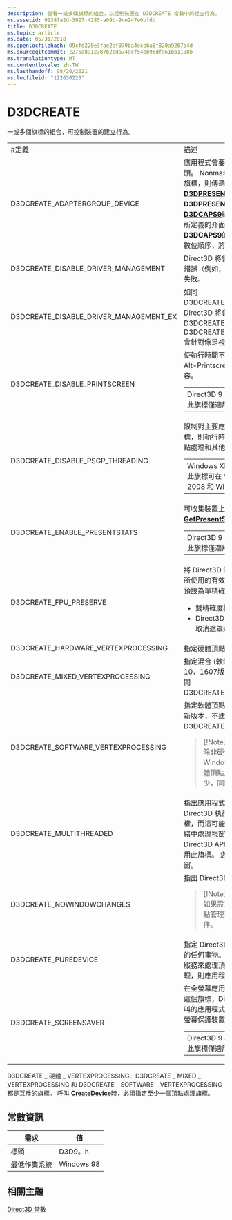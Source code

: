 ```yaml
---
description: 查看一或多個旗標的組合，以控制裝置在 D3DCREATE 常數中的建立行為。
ms.assetid: 91387a2d-3927-4285-a09b-9ce247e6bfdd
title: D3DCREATE
ms.topic: article
ms.date: 05/31/2018
ms.openlocfilehash: 09cfd220e3fae2af079ba4eceba8f820a9267b4d
ms.sourcegitcommit: c276a8912787b2cda74dcf54eb96df961bb1188b
ms.translationtype: MT
ms.contentlocale: zh-TW
ms.lasthandoff: 08/20/2021
ms.locfileid: "122630226"
---
```

# <a name="d3dcreate"></a>D3DCREATE

一或多個旗標的組合，可控制裝置的建立行為。



<table>
<colgroup>
<col  />
<col  />
</colgroup>
<tbody>
<tr class="odd">
<td>#定義</td>
<td>描述</td>
</tr>
<tr class="even">
<td>D3DCREATE_ADAPTERGROUP_DEVICE</td>
<td>應用程式會要求裝置驅動此主要介面卡擁有的所有標頭。 Nonmaster 介面卡上的旗標不合法。 如果設定此旗標，則傳遞至 <a href="/windows/desktop/api"><strong>CreateDevice</strong></a> 的簡報參數應指向 <a href="d3dpresent-parameters.md"><strong>D3DPRESENT_PARAMETERS</strong></a>的陣列。 <strong>D3DPRESENT_PARAMETERS</strong>中的元素數目應等於<a href="/windows/desktop/api/D3D9Caps/ns-d3d9caps-d3dcaps9"><strong>D3DCAPS9</strong></a>結構的 NumberOfAdaptersInGroup 成員所定義的介面卡數目。 DirectX 執行時間會以 <strong>D3DCAPS9</strong>的 AdapterOrdinalInGroup 成員所指定的數位順序，將每個元素指派給每個標頭。</td>
</tr>
<tr class="odd">
<td>D3DCREATE_DISABLE_DRIVER_MANAGEMENT</td>
<td>Direct3D 將會管理資源，而不是驅動程式。 對於資源錯誤（例如，視訊記憶體不足），Direct3D 呼叫將不會失敗。</td>
</tr>
<tr class="even">
<td>D3DCREATE_DISABLE_DRIVER_MANAGEMENT_EX</td>
<td>如同 D3DCREATE_DISABLE_DRIVER_MANAGEMENT，Direct3D 將會管理資源，而不是驅動程式。 不同于 D3DCREATE_DISABLE_DRIVER_MANAGEMENT，D3DCREATE_DISABLE_DRIVER_MANAGEMENT_EX 會針對像是視頻記憶體不足的狀況傳回錯誤。</td>
</tr>
<tr class="odd">
<td>D3DCREATE_DISABLE_PRINTSCREEN</td>
<td>使執行時間不會為 Printscreen、Ctrl-Printscreen 和 Alt-Printscreen 註冊快速鍵，以抓取桌面或視窗內容。 
<table>
<tbody>
<tr class="odd">
<td>Direct3D 9 與 Direct3D 9Ex 之間的差異：<br/> 此旗標僅適用于 Direct3D 9Ex。<br/></td>
</tr>
</tbody>
</table>

<p> </p></td>
</tr>
<tr class="even">
<td>D3DCREATE_DISABLE_PSGP_THREADING</td>
<td>限制對主要應用程式執行緒的計算。 如果未設定旗標，則執行時間可能會在背景工作執行緒中執行軟體頂點處理和其他計算，以改善多處理器系統上的效能。 
<table>
<tbody>
<tr class="odd">
<td>Windows XP 與 Windows Vista 之間的差異：<br/> 此旗標可在 Windows Vista、Windows Server 2008 和 Windows 7 上取得。<br/></td>
</tr>
</tbody>
</table>

<p> </p></td>
</tr>
<tr class="odd">
<td>D3DCREATE_ENABLE_PRESENTSTATS</td>
<td>可收集裝置上目前的統計資料。 對 <a href="/previous-versions/windows/desktop/legacy/bb205901(v=vs.85)"><strong>GetPresentStatistics</strong></a> 的呼叫將會傳回有效的資料。 
<table>
<tbody>
<tr class="odd">
<td>Direct3D 9 與 Direct3D 9Ex 之間的差異：<br/> 此旗標僅適用于 Direct3D 9Ex。<br/></td>
</tr>
</tbody>
</table>

<p> </p></td>
</tr>
<tr class="even">
<td>D3DCREATE_FPU_PRESERVE</td>
<td>將 Direct3D 浮點數計算的有效位數設定為呼叫執行緒所使用的有效位數。 如果您未指定此旗標，Direct3D 預設為單精確度舍入至最接近的模式，原因有兩個：
<ul>
<li>雙精確度模式將會降低 Direct3D 效能。</li>
<li>Direct3D 的部分假設浮點單位例外狀況是遮罩的;取消遮罩這些例外狀況可能會導致未定義的行為。</li>
</ul></td>
</tr>
<tr class="odd">
<td>D3DCREATE_HARDWARE_VERTEXPROCESSING</td>
<td>指定硬體頂點處理。</td>
</tr>
<tr class="even">
<td>D3DCREATE_MIXED_VERTEXPROCESSING</td>
<td>指定混合 (軟體和硬體) 頂點處理。 針對 Windows 10，1607版和更新版本，不建議使用此設定。 請參閱 D3DCREATE_SOFTWARE_VERTEXPROCESSING。</td>
</tr>
<tr class="odd">
<td>D3DCREATE_SOFTWARE_VERTEXPROCESSING</td>
<td>指定軟體頂點處理。 針對 Windows 10，1607版和更新版本，不建議使用此設定。 使用 D3DCREATE_HARDWARE_VERTEXPROCESSING。
<div class="alert">
<blockquote>
[!Note]<br />
除非硬體頂點處理無法使用，否則不建議在 Windows 10、1607版 (和) 更新版本中使用軟體頂點處理，因為軟體頂點處理的效率大幅減少，同時改善了實施的安全性。
</blockquote>
</div>
<div>
 
</div></td>
</tr>
<tr class="even">
<td>D3DCREATE_MULTITHREADED</td>
<td>指出應用程式要求 Direct3D 為多執行緒安全。 這會讓 Direct3D 執行緒更頻繁地取得其全域 <a href="/windows/desktop/Sync/critical-section-objects">重要區段</a> 的擁有權，而這可能會降低效能。 如果應用程式在一個執行緒中處理視窗訊息，而在另一個執行緒中進行 Direct3D API 呼叫，則應用程式必須在建立裝置時使用此旗標。 您也必須在卸載 d3d9.dll 之前終結此視窗。</td>
</tr>
<tr class="odd">
<td>D3DCREATE_NOWINDOWCHANGES</td>
<td>指出 Direct3D 不得以任何方式改變焦點視窗。
<div class="alert">
<blockquote>
[!Note]<br />
如果設定此旗標，應用程式必須完全支援所有焦點管理事件，例如 ALT + TAB 和滑鼠點擊事件。
</blockquote>
</div>
<div>
 
</div></td>
</tr>
<tr class="even">
<td>D3DCREATE_PUREDEVICE</td>
<td>指定 Direct3D 不支援 Get * 呼叫可儲存在狀態欄塊中的任何事物。 它也會告知 Direct3D 不要提供任何模擬服務來處理頂點。 這表示，如果裝置不支援頂點處理，則應用程式只能使用轉換後的頂點。</td>
</tr>
<tr class="odd">
<td>D3DCREATE_SCREENSAVER</td>
<td>在全螢幕應用程式期間允許螢幕保護裝置。 如果沒有這個旗標，Direct3D 將會停用螢幕保護裝置，只要呼叫的應用程式是全螢幕。 如果呼叫的應用程式已經是螢幕保護裝置，此旗標不會有任何作用。 
<table>
<tbody>
<tr class="odd">
<td>Direct3D 9 與 Direct3D 9Ex 之間的差異：<br/> 此旗標僅適用于 Direct3D 9Ex。<br/></td>
</tr>
</tbody>
</table>

<p> </p></td>
</tr>
</tbody>
</table>



 

D3DCREATE \_ 硬體 \_ VERTEXPROCESSING、D3DCREATE \_ MIXED \_ VERTEXPROCESSING 和 D3DCREATE \_ SOFTWARE \_ VERTEXPROCESSING 都是互斥的旗標。 呼叫 [**CreateDevice**](/windows/win32/api/d3d9/nf-d3d9-idirect3d9-createdevice)時，必須指定至少一個頂點處理旗標。

## <a name="constant-information"></a>常數資訊



| 需求                         |  值          |
|--------------------------|------------|
| 標頭                   | D3D9。h     |
| 最低作業系統 | Windows 98 |



 

## <a name="related-topics"></a>相關主題

<dl> <dt>

[Direct3D 常數](dx9-graphics-reference-d3d-constants.md)
</dt> </dl>

 

 

